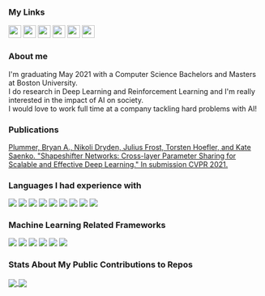 ### My Links

<p>
  <a href="https://github.com/juliusfrost"><img src="https://img.shields.io/badge/GitHub-%23181717.svg?&style=for-the-badge&logo=GitHub&logoColor=white" height=25></a> 
  <a href="https://www.twitter.com/Julius_Frost"><img src="https://img.shields.io/badge/twitter-%231DA1F2.svg?&style=for-the-badge&logo=twitter&logoColor=white" height=25></a> 
  <a href="https://www.linkedin.com/in/juliusfrost"><img src="https://img.shields.io/badge/linkedin-%230077B5.svg?&style=for-the-badge&logo=linkedin&logoColor=white" height=25></a>
  <a href="mailto:juliustfrost@gmail.com"><img src="https://img.shields.io/badge/-juliustfrost@gmail.com-c14438?style=flat-square&logo=Gmail&logoColor=white" height=25></a>
  <a href="https://scholar.google.com/citations?user=3t13-nQAAAAJ"><img src="https://img.shields.io/badge/Google%20Scholar-4285F4?style=flat-square&logo=Google-Scholar&logoColor=white" height=25></a>
  <a href="https://docs.google.com/document/d/1H7k8g9ms0jF8SuNRmB_uAb5LnApnFTRKMHQsTPFiCWU/edit?usp=sharing"><img src="https://img.shields.io/badge/Resume-4285F4?style=flat-square&logo=Google-Drive&logoColor=white" height=25></a>
</p>

### About me

I'm graduating May 2021 with a Computer Science Bachelors and Masters at Boston University.  
I do research in Deep Learning and Reinforcement Learning and I'm really interested in the impact of AI on society.  
I would love to work full time at a company tackling hard problems with AI!

### Publications
[Plummer, Bryan A., Nikoli Dryden, Julius Frost, Torsten Hoefler, and Kate Saenko. "Shapeshifter Networks: Cross-layer Parameter Sharing for Scalable and Effective Deep Learning." In submission CVPR 2021.](https://arxiv.org/abs/2006.10598)

### Languages I had experience with

<p>
  <img src="https://img.shields.io/badge/Python-3776AB?style=for-the-badge&logo=python&logoColor=white">
  <img src="https://img.shields.io/badge/Java-ED8B00?style=for-the-badge&logo=java&logoColor=white">
  <img src="https://img.shields.io/badge/PostgreSQL-316192?style=for-the-badge&logo=postgresql&logoColor=white">
  <img src="https://img.shields.io/badge/C%23-239120?style=for-the-badge&logo=c-sharp&logoColor=white">
  <img src="https://img.shields.io/badge/C-00599C?style=for-the-badge&logo=c&logoColor=white">
  <img src="https://img.shields.io/badge/C%2B%2B-00599C?style=for-the-badge&logo=c%2B%2B&logoColor=white">
  <img src="https://img.shields.io/badge/JavaScript-323330?style=for-the-badge&logo=javascript&logoColor=F7DF1E">
  <img src="https://img.shields.io/badge/HTML-239120?style=for-the-badge&logo=html5&logoColor=white">
  <img src="https://img.shields.io/badge/CSS-239120?&style=for-the-badge&logo=css3&logoColor=white">
</p>

### Machine Learning Related Frameworks
<p>
  <img src="https://img.shields.io/badge/PyTorch-EE4C2C?style=for-the-badge&logo=PyTorch&logoColor=white">
  <img src="https://img.shields.io/badge/TensorFlow-FF6F00?style=for-the-badge&logo=TensorFlow&logoColor=white">
  <img src="https://img.shields.io/badge/Keras-D00000?style=for-the-badge&logo=Keras&logoColor=white">
  <img src="https://img.shields.io/badge/NumPy-013243?style=for-the-badge&logo=NumPy&logoColor=white">
  <img src="https://img.shields.io/badge/pandas-150458?style=for-the-badge&logo=pandas&logoColor=white">
  <img src="https://img.shields.io/badge/scikitlearn-F7931E?style=for-the-badge&logo=scikit-learn&logoColor=white">
</p>

### Stats About My Public Contributions to Repos

<a href="https://github.com/anuraghazra/github-readme-stats#github-stats-card">
  <img align="center" src="https://github-readme-stats.vercel.app/api?username=juliusfrost" />
</a>
<a href="https://github.com/anuraghazra/github-readme-stats#top-languages-card">
  <img align="center" src="https://github-readme-stats.vercel.app/api/top-langs/?username=juliusfrost&layout=compact&langs_count=10" />
</a>

